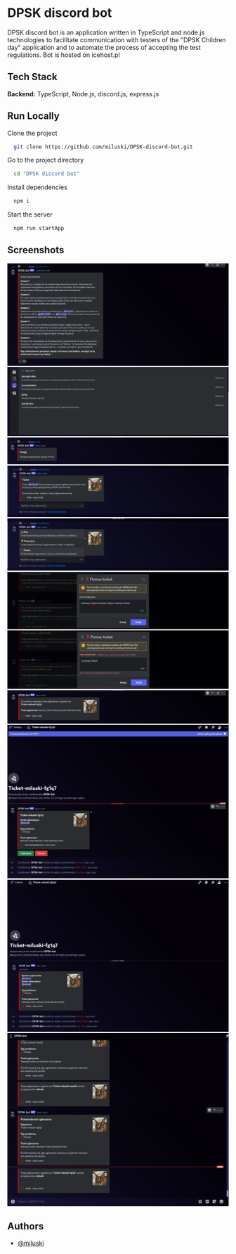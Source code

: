 
# DPSK discord bot

DPSK discord bot is an application written in TypeScript and node.js technologies
to facilitate communication with testers of the "DPSK Children day" application and to automate the process of accepting the test regulations. Bot is hosted on icehost.pl

## Tech Stack

**Backend:** TypeScript, Node.js, discord.js, express.js

## Run Locally

Clone the project

```bash
  git clone https://github.com/miluski/DPSK-discord-bot.git
```

Go to the project directory

```bash
  cd "DPSK discord bot"
```

Install dependencies

```bash
  npm i
```

Start the server

```bash
  npm run startApp
```


## Screenshots

![App Screenshot](https://github.com/miluski/DPSK-discord-bot/blob/main/img/Zrzut%20ekranu%202024-04-07%20102423.png)
![App Screenshot](https://github.com/miluski/DPSK-discord-bot/blob/main/img/Zrzut%20ekranu%202024-04-07%20102554.png)
![App Screenshot](https://github.com/miluski/DPSK-discord-bot/blob/main/img/Zrzut%20ekranu%202024-04-07%20102610.png)
![App Screenshot](https://github.com/miluski/DPSK-discord-bot/blob/main/img/Zrzut%20ekranu%202024-04-07%20102624.png)
![App Screenshot](https://github.com/miluski/DPSK-discord-bot/blob/main/img/Zrzut%20ekranu%202024-04-07%20102630.png)
![App Screenshot](https://github.com/miluski/DPSK-discord-bot/blob/main/img/Zrzut%20ekranu%202024-04-07%20102655.png)
![App Screenshot](https://github.com/miluski/DPSK-discord-bot/blob/main/img/Zrzut%20ekranu%202024-04-07%20102705.png)
![App Screenshot](https://github.com/miluski/DPSK-discord-bot/blob/main/img/Zrzut%20ekranu%202024-04-07%20102714.png)
![App Screenshot](https://github.com/miluski/DPSK-discord-bot/blob/main/img/Zrzut%20ekranu%202024-04-07%20102722.png)
![App Screenshot](https://github.com/miluski/DPSK-discord-bot/blob/main/img/Zrzut%20ekranu%202024-04-07%20102735.png)
![App Screenshot](https://github.com/miluski/DPSK-discord-bot/blob/main/img/Zrzut%20ekranu%202024-04-07%20102746.png)


## Authors

- [@miluski](https://www.github.com/miluski)

